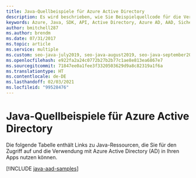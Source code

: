```yaml
---
title: Java-Quellbeispiele für Azure Active Directory
description: Es wird beschrieben, wie Sie Beispielquellcode für die Verwendung von Azure Active Directory (AD) aus Ihren Java-Apps abrufen können.
keywords: Azure, Java, SDK, API, Active Directory, Azure AD, AAD, Sicherheit, anmelden, Authentifizierung, SSO, SAML
author: bmitchell287
ms.author: brendm
ms.date: 07/31/2017
ms.topic: article
ms.service: multiple
ms.custom: seo-java-july2019, seo-java-august2019, seo-java-september2019, devx-track-java
ms.openlocfilehash: e922fa2a24c0772b27b2b77c1ae8e813ea6867e7
ms.sourcegitcommit: 71847ee0a1fee3f3320503629d9a8c82319a1f6a
ms.translationtype: HT
ms.contentlocale: de-DE
ms.lasthandoff: 02/03/2021
ms.locfileid: "99528476"
---
```

# <a name="java-source-samples-for-azure-active-directory"></a>Java-Quellbeispiele für Azure Active Directory

Die folgende Tabelle enthält Links zu Java-Ressourcen, die Sie für den Zugriff auf und die Verwendung mit Azure Active Directory (AD) in Ihren Apps nutzen können.

[!INCLUDE [java-aad-samples](includes/java-aad-samples.md)]

